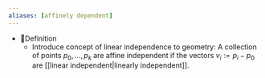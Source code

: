 ```yaml
---
aliases: [affinely dependent]
---
```


- 📝Definition
    - Introduce concept of linear independence to geometry: A collection of points $p_0,...,p_k$ are affine independent if the vectors $v_i:=p_i-p_0$ are [[linear independent|linearly independent]].
    